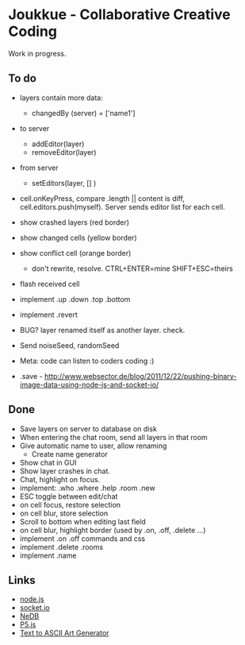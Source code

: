 # Joukkue - Collaborative Creative Coding

Work in progress.

## To do

* layers contain more data:
  * changedBy (server) = ['name1']
* to server
  * addEditor(layer)
  * removeEditor(layer)
* from server
  * setEditors(layer, [] )
* cell.onKeyPress, compare .length || content is diff, cell.editors.push(myself). Server sends editor list for each cell.
* show crashed layers (red border)
* show changed cells (yellow border)
* show conflict cell (orange border)
  * don't rewrite, resolve. CTRL+ENTER=mine SHIFT+ESC=theirs
* flash received cell
* implement .up .down .top .bottom
* implement .revert

* BUG? layer renamed itself as another layer. check.
* Send noiseSeed, randomSeed
* Meta: code can listen to coders coding :)
* .save - http://www.websector.de/blog/2011/12/22/pushing-binary-image-data-using-node-js-and-socket-io/

## Done

* Save layers on server to database on disk
* When entering the chat room, send all layers in that room
* Give automatic name to user, allow renaming
  * Create name generator
* Show chat in GUI
* Show layer crashes in chat.
* Chat, highlight on focus.
* implement: .who .where .help .room .new
* ESC toggle between edit/chat
* on cell focus, restore selection
* on cell blur, store selection
* Scroll to bottom when editing last field
* on cell blur, highlight border (used by .on, .off, .delete ...)
* implement .on .off commands and css
* implement .delete .rooms
* implement .name

## Links

* [node.js](http://nodejs.org/)
* [socket.io](http://socket.io)
* [NeDB](https://github.com/louischatriot/nedb)
* [P5.js](http://p5js.org)
* [Text to ASCII Art Generator](http://patorjk.com/software/taag/)
